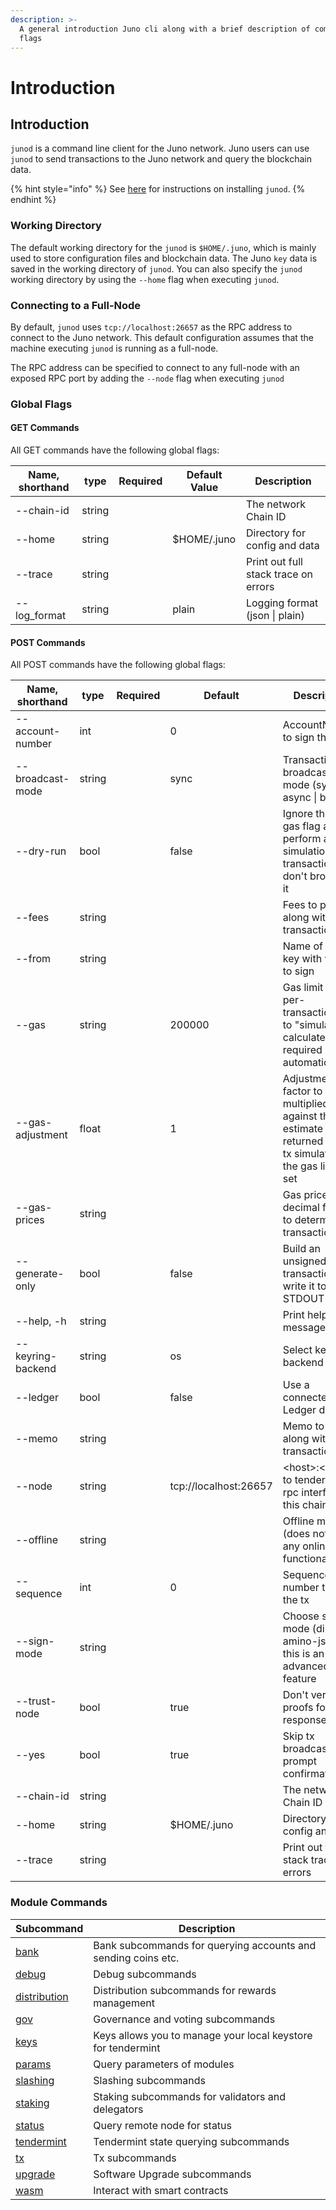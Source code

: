 ```yaml
---
description: >-
  A general introduction Juno cli along with a brief description of commands and
  flags
---
```


# Introduction

## Introduction

`junod` is a command line client for the Juno network. Juno users can use `junod` to send transactions to the Juno network and query the blockchain data.

{% hint style="info" %}
See [here](../validators/getting-setup.md) for instructions on installing `junod`.
{% endhint %}

### Working Directory <a href="working-directory" id="working-directory"></a>

The default working directory for the `junod` is `$HOME/.juno`, which is mainly used to store configuration files and blockchain data. The Juno `key` data is saved in the working directory of `junod`. You can also specify the `junod` working directory by using the `--home` flag when executing `junod`. 

### Connecting to a Full-Node

By default, `junod` uses `tcp://localhost:26657` as the RPC address to connect to the Juno network. This default configuration assumes that the machine executing `junod` is running as a full-node.

The RPC address can be specified to connect to any full-node with an exposed RPC port by adding the `--node` flag when executing `junod`

### Global Flags <a href="global-flags" id="global-flags"></a>

#### GET Commands <a href="get-commands" id="get-commands"></a>

All GET commands have the following global flags:

| Name, shorthand | type   | Required | Default Value | Description                          |
| --------------- | ------ | -------- | ------------- | ------------------------------------ |
| --chain-id      | string |          |               | The network Chain ID                 |
| --home          | string |          | $HOME/.juno   | Directory for config and data        |
| --trace         | string |          |               | Print out full stack trace on errors |
| --log_format    | string |          | plain         | Logging format (json \| plain)       |

#### POST Commands <a href="post-commands" id="post-commands"></a>

All POST commands have the following global flags:

| Name, shorthand   | type   | Required | Default               | Description                                                                                                    |
| ----------------- | ------ | -------- | --------------------- | -------------------------------------------------------------------------------------------------------------- |
| --account-number  | int    |          | 0                     | AccountNumber to sign the tx                                                                                   |
| --broadcast-mode  | string |          | sync                  | Transaction broadcasting mode (sync \| async \| block)                                                         |
| --dry-run         | bool   |          | false                 | Ignore the --gas flag and perform a simulation of a transaction, but don't broadcast it                        |
| --fees            | string |          |                       | Fees to pay along with transaction                                                                             |
| --from            | string |          |                       | Name of private key with which to sign                                                                         |
| --gas             | string |          | 200000                | Gas limit to set per-transaction; set to "simulate" to calculate required gas automatically                    |
| --gas-adjustment  | float  |          | 1                     | Adjustment factor to be multiplied against the estimate returned by the tx simulation; if the gas limit is set |
| --gas-prices      | string |          |                       | Gas prices in decimal format to determine the transaction fee                                                  |
| --generate-only   | bool   |          | false                 | Build an unsigned transaction and write it to STDOUT                                                           |
| --help, -h        | string |          |                       | Print help message                                                                                             |
| --keyring-backend | string |          | os                    | Select keyring's backend                                                                                       |
| --ledger          | bool   |          | false                 | Use a connected Ledger device                                                                                  |
| --memo            | string |          |                       | Memo to send along with transaction                                                                            |
| --node            | string |          | tcp://localhost:26657 | \<host>:\<port> to tendermint rpc interface for this chain                                                     |
| --offline         | string |          |                       | Offline mode (does not allow any online functionality)                                                         |
| --sequence        | int    |          | 0                     | Sequence number to sign the tx                                                                                 |
| --sign-mode       | string |          |                       | Choose sign mode (direct \| amino-json), this is an advanced feature                                           |
| --trust-node      | bool   |          | true                  | Don't verify proofs for responses                                                                              |
| --yes             | bool   |          | true                  | Skip tx broadcasting prompt confirmation                                                                       |
| --chain-id        | string |          |                       | The network Chain ID                                                                                           |
| --home            | string |          | $HOME/.juno           | Directory for config and data                                                                                  |
| --trace           | string |          |                       | Print out full stack trace on errors                                                                           |

### Module Commands <a href="module-commands" id="module-commands"></a>

| **Subcommand**                          | **Description**                                               |
| --------------------------------------- | ------------------------------------------------------------- |
| [bank](modules/bank.md)                 | Bank subcommands for querying accounts and sending coins etc. |
| [debug](modules/debug.md)               | Debug subcommands                                             |
| [distribution](modules/distribution.md) | Distribution subcommands for rewards management               |
| [gov](modules/gov.md)                   | Governance and voting subcommands                             |
| [keys](modules/keys.md)                 | Keys allows you to manage your local keystore for tendermint  |
| [params](modules/params.md)             | Query parameters of modules                                   |
| [slashing](modules/slashing.md)         | Slashing subcommands                                          |
| [staking](modules/staking.md)           | Staking subcommands for validators and delegators             |
| [status](modules/status.md)             | Query remote node for status                                  |
| [tendermint](modules/tendermint.md)     | Tendermint state querying subcommands                         |
| [tx](broken-reference)                  | Tx subcommands                                                |
| [upgrade](modules/upgrade.md)           | Software Upgrade subcommands                                  |
| [wasm](modules/wasm.md)                 | Interact with smart contracts                                 |

